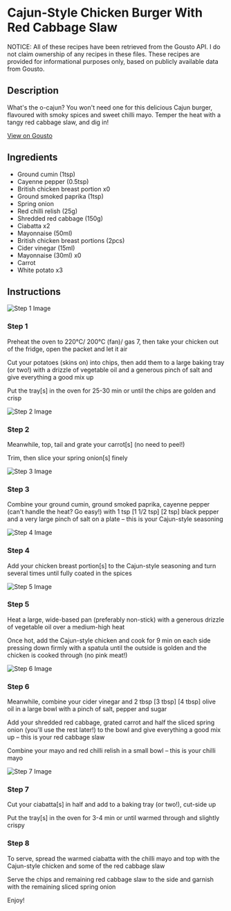 # Cajun-Style Chicken Burger With Red Cabbage Slaw

NOTICE: All of these recipes have been retrieved from the Gousto API. I do not claim ownership of any recipes in these files. These recipes are provided for informational purposes only, based on publicly available data from Gousto.

## Description

What's the o-cajun? You won't need one for this delicious Cajun burger, flavoured with smoky spices and sweet chilli mayo. Temper the heat with a tangy red cabbage slaw, and dig in! 

[View on Gousto](https://www.gousto.co.uk/recipes/cookbook/cajun-chicken-burger-with-red-cabbage-slaw)

## Ingredients

- Ground cumin (1tsp)
- Cayenne pepper (0.5tsp)
- British chicken breast portion x0
- Ground smoked paprika (1tsp)
- Spring onion
- Red chilli relish (25g)
- Shredded red cabbage (150g)
- Ciabatta x2
- Mayonnaise (50ml)
- British chicken breast portions (2pcs)
- Cider vinegar (15ml)
- Mayonnaise (30ml) x0
- Carrot
- White potato x3

## Instructions

![Step 1 Image](https://production-media.gousto.co.uk/cms/recipe-step-image/step-1-1600359611825-x200.jpg)

### Step 1

Preheat the oven to 220°C/ 200°C (fan)/ gas 7, then take your chicken out of the fridge, open the packet and let it air

Cut your potatoes (skins on) into chips, then add them to a large baking tray (or two!) with a drizzle of vegetable oil and a generous pinch of salt and give everything a good mix up

Put the tray[s] in the oven for 25-30 min or until the chips are golden and crisp

![Step 2 Image](https://production-media.gousto.co.uk/cms/recipe-step-image/step-2-1644331295082-x200.jpg)

### Step 2

Meanwhile, top, tail and grate your carrot[s] (no need to peel!)

Trim, then slice your spring onion[s] finely

![Step 3 Image](https://production-media.gousto.co.uk/cms/recipe-step-image/Spices-on-plate-1600358837337-x200.jpg)

### Step 3

Combine your ground cumin, ground smoked paprika, cayenne pepper (can't handle the heat? Go easy!) with 1 tsp <span class="text-purple">[1 1/2 tsp] </span><span class="text-danger">[2 tsp]</span> black pepper and a very large pinch of salt on a plate – this is your Cajun-style seasoning

![Step 4 Image](https://production-media.gousto.co.uk/cms/recipe-step-image/step-4-1600359621122-x200.jpg)

### Step 4

Add your chicken breast portion[s] to the Cajun-style seasoning and turn several times until fully coated in the spices

![Step 5 Image](https://production-media.gousto.co.uk/cms/recipe-step-image/step-5-1600359626314-x200.jpg)

### Step 5

Heat a large, wide-based pan (preferably non-stick) with a generous drizzle of vegetable oil over a medium-high heat

Once hot, add the Cajun-style chicken and cook for 9 min on each side pressing down firmly with a spatula until the outside is golden and the chicken is cooked through (no pink meat!)

![Step 6 Image](https://production-media.gousto.co.uk/cms/recipe-step-image/step-6-1600359634090-x200.jpg)

### Step 6

Meanwhile, combine your cider vinegar and 2 tbsp <span class="text-purple">[3 tbsp] </span><span class="text-danger">[4 tbsp]</span> olive oil in a large bowl with a pinch of salt, pepper and sugar

Add your shredded red cabbage, grated carrot and half the sliced spring onion (you'll use the rest later!) to the bowl and give everything a good mix up – this is your red cabbage slaw

Combine your mayo and red chilli relish in a small bowl – this is your chilli mayo

![Step 7 Image](https://production-media.gousto.co.uk/cms/recipe-step-image/step-7-1600359639768-x200.jpg)

### Step 7

Cut your ciabatta[s] in half and add to a baking tray (or two!), cut-side up

Put the tray[s] in the oven for 3-4 min or until warmed through and slightly crispy

### Step 8

To serve, spread the warmed ciabatta with the chilli mayo and top with the Cajun-style chicken and some of the red cabbage slaw

Serve the chips and remaining red cabbage slaw to the side and garnish with the remaining sliced spring onion

Enjoy!

